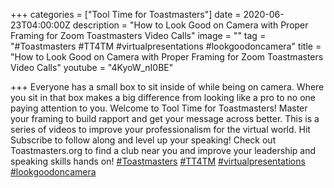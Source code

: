 +++
categories = ["Tool Time for Toastmasters"]
date = 2020-06-23T04:00:00Z
description = "How to Look Good on Camera with Proper Framing for Zoom Toastmasters Video Calls"
image = ""
tag = "#Toastmasters #TT4TM #virtualpresentations #lookgoodoncamera"
title = "How to Look Good on Camera with Proper Framing for Zoom Toastmasters Video Calls"
youtube = "4KyoW_nI0BE"

+++
Everyone has a small box to sit inside of while being on camera. Where you sit in that box makes a big difference from looking like a pro to no one paying attention to you. Welcome to Tool Time for Toastmasters! Master your framing to build rapport and get your message across better. This is a series of videos to improve your professionalism for the virtual world. Hit Subscribe to follow along and level up your speaking! Check out Toastmasters.org to find a club near you and improve your leadership and speaking skills hands on! [#Toastmasters](https://www.youtube.com/results?search_query=%23Toastmasters) [#TT4TM](https://www.youtube.com/results?search_query=%23TT4TM) [#virtualpresentations](https://www.youtube.com/results?search_query=%23virtualpresentations) [#lookgoodoncamera](https://www.youtube.com/results?search_query=%23lookgoodoncamera)